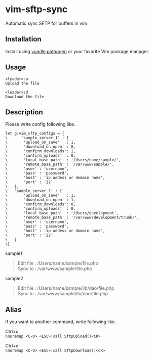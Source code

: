 vim-sftp-sync
============

Automatic sync SFTP for buffers in vim


Installation
----

Install using [vundle],[pathogen] or your favorite Vim package manager.

Usage
----
    <leader>su
    Upload the file
    
    <leader>sd
    Download the file

Description
----

Please write config following like.

    let g:vim_sftp_configs = {
    \      'sample_server_1' : {
    \    	'upload_on_save'   : 1,
    \    	'download_on_open' : 0,
    \    	'confirm_downloads': 1,
    \    	'confirm_uploads'  : 0,
    \		'local_base_path'  : '/Users/name/sample/',
    \		'remote_base_path' : '/var/www/sample/',
    \		'user' : 'username',
    \		'pass' : 'password',
    \		'host' : 'ip addess or domain name',
    \		'port' : '22'
    \	},
    \	'sample_server_2' : {
    \       'upload_on_save'   : 1,
    \    	'download_on_open' : 1,
    \    	'confirm_downloads': 0,
    \    	'confirm_uploads'  : 0,
    \		'local_base_path'  : '/Users/development',
    \		'remote_base_path' : '/var/www/development/trunk/',
    \		'user' : 'username',
    \		'pass' : 'password',
    \		'host' : 'ip addess or domain name',
    \		'port' : '22'
    \	}
    \}

sample1
 > Edit file : /Users/name/sample/file.php  
 > Sync to : /var/www/sample/file.php

sample2
 > Edit file : /Users/name/sample/lib/dao/file.php  
 > Sync to : /var/www/sample/lib/dao/file.php

Alias
----
  
If you want to another command, write following like.

Ctrl+u  
    `nnoremap <C-U> <ESC>:call SftpUpload()<CR>`
    
Ctrl+d  
    `nnoremap <C-U> <ESC>:call SftpDownload()<CR>`
    
[vundle]:https://github.com/gmarik/vundle/
[pathogen]:https://github.com/tpope/vim-pathogen/
